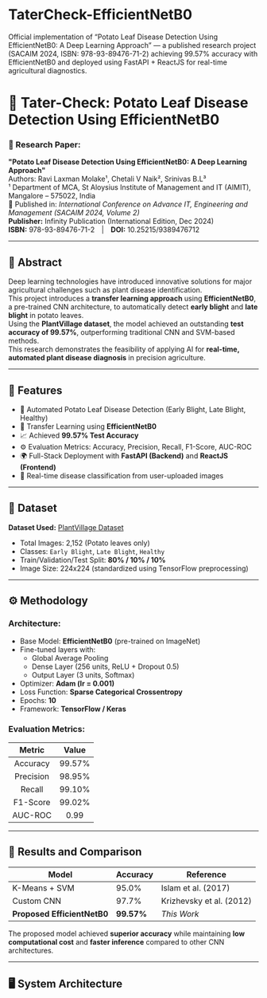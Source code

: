 # TaterCheck-EfficientNetB0
Official implementation of “Potato Leaf Disease Detection Using EfficientNetB0: A Deep Learning Approach” — a published research project (SACAIM 2024, ISBN: 978-93-89476-71-2) achieving 99.57% accuracy with EfficientNetB0 and deployed using FastAPI + ReactJS for real-time agricultural diagnostics.
# 🥔 Tater-Check: Potato Leaf Disease Detection Using EfficientNetB0

### 📘 Research Paper:
**"Potato Leaf Disease Detection Using EfficientNetB0: A Deep Learning Approach"**  
Authors: Ravi Laxman Molake¹, Chetali V Naik², Srinivas B.L³  
¹ Department of MCA, St Aloysius Institute of Management and IT (AIMIT), Mangalore – 575022, India  
📖 Published in: *International Conference on Advance IT, Engineering and Management (SACAIM 2024, Volume 2)*  
**Publisher:** Infinity Publication (International Edition, Dec 2024)  
**ISBN:** 978-93-89476-71-2 | **DOI:** 10.25215/9389476712  

---

## 🧠 Abstract
Deep learning technologies have introduced innovative solutions for major agricultural challenges such as plant disease identification.  
This project introduces a **transfer learning approach** using **EfficientNetB0**, a pre-trained CNN architecture, to automatically detect **early blight** and **late blight** in potato leaves.  
Using the **PlantVillage dataset**, the model achieved an outstanding **test accuracy of 99.57%**, outperforming traditional CNN and SVM-based methods.  
This research demonstrates the feasibility of applying AI for **real-time, automated plant disease diagnosis** in precision agriculture.

---

## 🚀 Features
- 🌿 Automated Potato Leaf Disease Detection (Early Blight, Late Blight, Healthy)
- 🧩 Transfer Learning using **EfficientNetB0**
- 📈 Achieved **99.57% Test Accuracy**
- ⚙️ Evaluation Metrics: Accuracy, Precision, Recall, F1-Score, AUC-ROC
- 🌍 Full-Stack Deployment with **FastAPI (Backend)** and **ReactJS (Frontend)**
- 📸 Real-time disease classification from user-uploaded images

---

## 📂 Dataset
**Dataset Used:** [PlantVillage Dataset](https://www.kaggle.com/datasets/abdallahalidev/plantvillage-dataset)  
- Total Images: 2,152 (Potato leaves only)  
- Classes: `Early Blight`, `Late Blight`, `Healthy`  
- Train/Validation/Test Split: **80% / 10% / 10%**  
- Image Size: 224x224 (standardized using TensorFlow preprocessing)

---

## ⚙️ Methodology
### Architecture:
- Base Model: **EfficientNetB0** (pre-trained on ImageNet)
- Fine-tuned layers with:
  - Global Average Pooling  
  - Dense Layer (256 units, ReLU + Dropout 0.5)  
  - Output Layer (3 units, Softmax)
- Optimizer: **Adam (lr = 0.001)**  
- Loss Function: **Sparse Categorical Crossentropy**  
- Epochs: **10**  
- Framework: **TensorFlow / Keras**

### Evaluation Metrics:
| Metric | Value |
|:-------:|:------:|
| Accuracy | 99.57% |
| Precision | 98.95% |
| Recall | 99.10% |
| F1-Score | 99.02% |
| AUC-ROC | 0.99 |

---

## 🧾 Results and Comparison

| Model | Accuracy | Reference |
|--------|-----------|------------|
| K-Means + SVM | 95.0% | Islam et al. (2017) |
| Custom CNN | 97.7% | Krizhevsky et al. (2012) |
| **Proposed EfficientNetB0** | **99.57%** | *This Work* |

The proposed model achieved **superior accuracy** while maintaining **low computational cost** and **faster inference** compared to other CNN architectures.

---

## 🖥️ System Architecture
